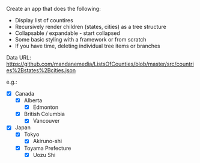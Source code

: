Create an app that does the following:

- Display list of countires
- Recursively render children (states, cities) as a tree structure
- Collapsable / expandable - start collapsed
- Some basic styling with a framework or from scratch
- If you have time, deleting individual tree items or branches

Data URL: https://github.com/mandanemedia/ListsOfCounties/blob/master/src/countries%2Bstates%2Bcities.json

e.g.:

- [x] Canada
  - [x] Alberta
    - [x] Edmonton
  - [x] British Columbia
    - [x] Vancouver
- [x] Japan
  - [x] Tokyo
    - [x] Akiruno-shi
  - [x] Toyama Prefecture
    - [x] Uozu Shi
